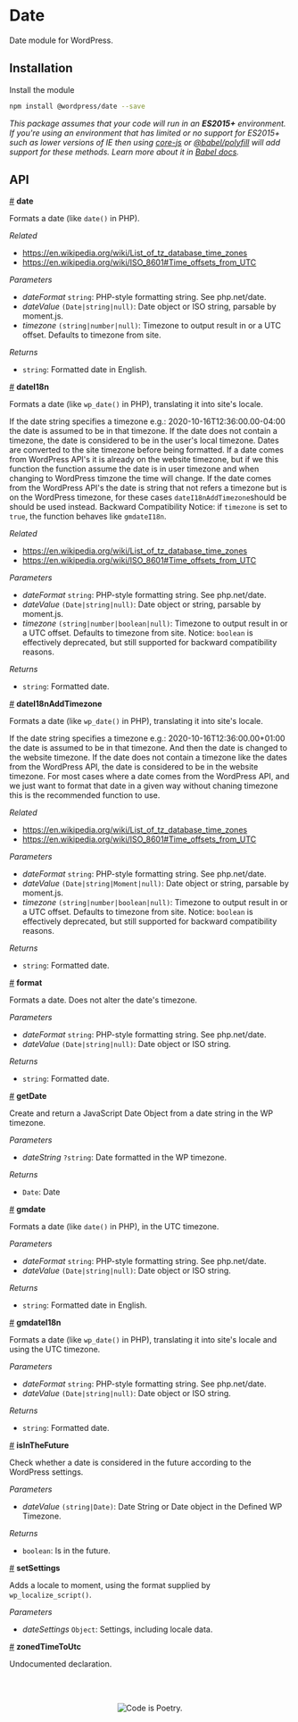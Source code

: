 # Date

Date module for WordPress.

## Installation

Install the module

```bash
npm install @wordpress/date --save
```

_This package assumes that your code will run in an **ES2015+** environment. If you're using an environment that has limited or no support for ES2015+ such as lower versions of IE then using [core-js](https://github.com/zloirock/core-js) or [@babel/polyfill](https://babeljs.io/docs/en/next/babel-polyfill) will add support for these methods. Learn more about it in [Babel docs](https://babeljs.io/docs/en/next/caveats)._

## API

<!-- START TOKEN(Autogenerated API docs) -->

<a name="date" href="#date">#</a> **date**

Formats a date (like `date()` in PHP).

_Related_

-   <https://en.wikipedia.org/wiki/List_of_tz_database_time_zones>
-   <https://en.wikipedia.org/wiki/ISO_8601#Time_offsets_from_UTC>

_Parameters_

-   _dateFormat_ `string`: PHP-style formatting string. See php.net/date.
-   _dateValue_ `(Date|string|null)`: Date object or ISO string, parsable by moment.js.
-   _timezone_ `(string|number|null)`: Timezone to output result in or a UTC offset. Defaults to timezone from site.

_Returns_

-   `string`: Formatted date in English.

<a name="dateI18n" href="#dateI18n">#</a> **dateI18n**

Formats a date (like `wp_date()` in PHP), translating it into site's locale.

If the date string specifies a timezone e.g.: 2020-10-16T12:36:00.00-04:00
the date is assumed to be in that timezone. If the date does not contain a
timezone, the date is considered to be in the user's local timezone.
Dates are converted to the site timezone before being formatted. If a date
comes from WordPress API's it is already on the website timezone, but if we
this function the function assume the date is in user timezone and when
changing to WordPress timzone the time will change. If the date comes from
the WordPress API's the date is string that not refers a timezone but is on the
WordPress timezone, for these cases `dateI18nAddTimezone`should be should be used instead.
Backward Compatibility Notice: if `timezone` is set to `true`, the function
behaves like `gmdateI18n`.

_Related_

-   <https://en.wikipedia.org/wiki/List_of_tz_database_time_zones>
-   <https://en.wikipedia.org/wiki/ISO_8601#Time_offsets_from_UTC>

_Parameters_

-   _dateFormat_ `string`: PHP-style formatting string. See php.net/date.
-   _dateValue_ `(Date|string|null)`: Date object or string, parsable by moment.js.
-   _timezone_ `(string|number|boolean|null)`: Timezone to output result in or a UTC offset. Defaults to timezone from site. Notice: `boolean` is effectively deprecated, but still supported for backward compatibility reasons.

_Returns_

-   `string`: Formatted date.

<a name="dateI18nAddTimezone" href="#dateI18nAddTimezone">#</a> **dateI18nAddTimezone**

Formats a date (like `wp_date()` in PHP), translating it into site's locale.

If the date string specifies a timezone e.g.: 2020-10-16T12:36:00.00+01:00
the date is assumed to be in that timezone. And then the date is changed to
the website timezone. If the date does not contain a timezone like the dates
from the WordPress API, the date is considered to be in the website timezone.
For most cases where a date comes from the WordPress API, and we just want to
format that date in a given way without chaning timezone this is the recommended
function to use.

_Related_

-   <https://en.wikipedia.org/wiki/List_of_tz_database_time_zones>
-   <https://en.wikipedia.org/wiki/ISO_8601#Time_offsets_from_UTC>

_Parameters_

-   _dateFormat_ `string`: PHP-style formatting string. See php.net/date.
-   _dateValue_ `(Date|string|Moment|null)`: Date object or string, parsable by moment.js.
-   _timezone_ `(string|number|boolean|null)`: Timezone to output result in or a UTC offset. Defaults to timezone from site. Notice: `boolean` is effectively deprecated, but still supported for backward compatibility reasons.

_Returns_

-   `string`: Formatted date.

<a name="format" href="#format">#</a> **format**

Formats a date. Does not alter the date's timezone.

_Parameters_

-   _dateFormat_ `string`: PHP-style formatting string. See php.net/date.
-   _dateValue_ `(Date|string|null)`: Date object or ISO string.

_Returns_

-   `string`: Formatted date.

<a name="getDate" href="#getDate">#</a> **getDate**

Create and return a JavaScript Date Object from a date string in the WP timezone.

_Parameters_

-   _dateString_ `?string`: Date formatted in the WP timezone.

_Returns_

-   `Date`: Date

<a name="gmdate" href="#gmdate">#</a> **gmdate**

Formats a date (like `date()` in PHP), in the UTC timezone.

_Parameters_

-   _dateFormat_ `string`: PHP-style formatting string. See php.net/date.
-   _dateValue_ `(Date|string|null)`: Date object or ISO string.

_Returns_

-   `string`: Formatted date in English.

<a name="gmdateI18n" href="#gmdateI18n">#</a> **gmdateI18n**

Formats a date (like `wp_date()` in PHP), translating it into site's locale
and using the UTC timezone.

_Parameters_

-   _dateFormat_ `string`: PHP-style formatting string. See php.net/date.
-   _dateValue_ `(Date|string|null)`: Date object or ISO string.

_Returns_

-   `string`: Formatted date.

<a name="isInTheFuture" href="#isInTheFuture">#</a> **isInTheFuture**

Check whether a date is considered in the future according to the WordPress settings.

_Parameters_

-   _dateValue_ `(string|Date)`: Date String or Date object in the Defined WP Timezone.

_Returns_

-   `boolean`: Is in the future.

<a name="setSettings" href="#setSettings">#</a> **setSettings**

Adds a locale to moment, using the format supplied by `wp_localize_script()`.

_Parameters_

-   _dateSettings_ `Object`: Settings, including locale data.

<a name="zonedTimeToUtc" href="#zonedTimeToUtc">#</a> **zonedTimeToUtc**

Undocumented declaration.


<!-- END TOKEN(Autogenerated API docs) -->

<br/><br/><p align="center"><img src="https://s.w.org/style/images/codeispoetry.png?1" alt="Code is Poetry." /></p>
